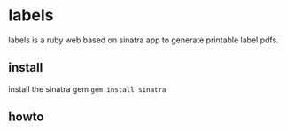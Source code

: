 # labels
labels is a ruby web based on sinatra app to generate printable label pdfs.
## install
install the sinatra gem
`gem install sinatra`

## howto
